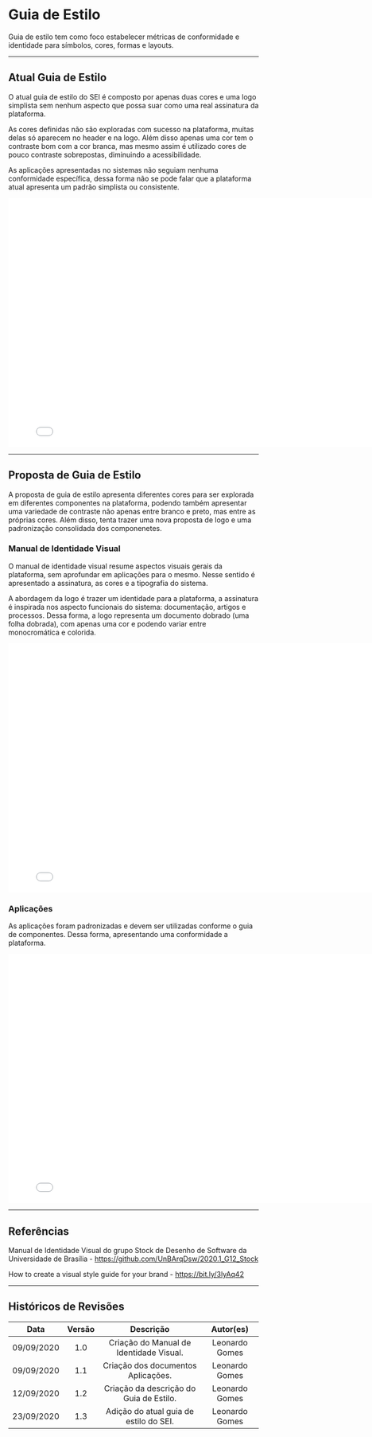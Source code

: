 # Guia de Estilo

Guia de estilo tem como foco estabelecer métricas de conformidade e identidade para símbolos, cores, formas e layouts.

---

## Atual Guia de Estilo

O atual guia de estilo do SEI é composto por apenas duas cores e uma logo simplista sem nenhum aspecto que possa suar como uma real assinatura da plataforma.

As cores definidas não são exploradas com sucesso na plataforma, muitas delas só aparecem no header e na logo. Além disso apenas uma cor tem o contraste bom com a cor branca, mas mesmo assim é utilizado cores de pouco contraste sobrepostas, diminuindo a acessibilidade.

As aplicações apresentadas no sistemas não seguiam nenhuma conformidade específica, dessa forma não se pode falar que a plataforma atual apresenta um padrão simplista ou consistente.

<embed src="./assets/atual_manual_de_identidade_visual.pdf" width="800px" height="500px" />

---

## Proposta de Guia de Estilo

A proposta de guia de estilo apresenta diferentes cores para ser explorada em diferentes componentes na plataforma, podendo também apresentar uma variedade de contraste não apenas entre branco e preto, mas entre as próprias cores. Além disso, tenta trazer uma nova proposta de logo e uma padronização consolidada dos componenetes.

### Manual de Identidade Visual

O manual de identidade visual resume aspectos visuais gerais da plataforma, sem aprofundar em aplicações para o mesmo. Nesse sentido é apresentado a assinatura, as cores e a tipografia do sistema.

A abordagem da logo é trazer um identidade para a plataforma, a assinatura é inspirada nos aspecto funcionais do sistema: documentação, artigos e processos. Dessa forma, a logo representa um documento dobrado (uma folha dobrada), com apenas uma cor e podendo variar entre monocromática e colorida.

<embed src="./assets/manual_de_identidade_visual.pdf" width="800px" height="500px" />

### Aplicações

As aplicações foram padronizadas e devem ser utilizadas conforme o guia de componentes. Dessa forma, apresentando uma conformidade a plataforma.

<embed src="./assets/aplicacoes.pdf" width="800px" height="500px" />

---

## Referências

Manual de Identidade Visual do grupo Stock de Desenho de Software da Universidade de Brasília - https://github.com/UnBArqDsw/2020.1_G12_Stock

How to create a visual style guide for your brand - https://bit.ly/3lyAq42

---

## Históricos de Revisões

|    Data    | Versão |                Descrição                |   Autor(es)    |
| :--------: | :----: | :-------------------------------------: | :------------: |
| 09/09/2020 |  1.0   | Criação do Manual de Identidade Visual. | Leonardo Gomes |
| 09/09/2020 |  1.1   |   Criação dos documentos Aplicações.    | Leonardo Gomes |
| 12/09/2020 |  1.2   | Criação da descrição do Guia de Estilo. | Leonardo Gomes |
| 23/09/2020 |  1.3   | Adição do atual guia de estilo do SEI.  | Leonardo Gomes |
